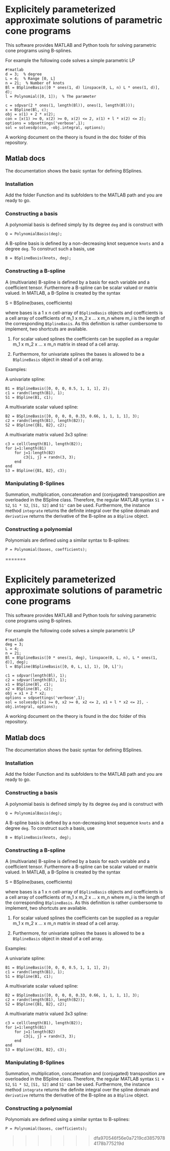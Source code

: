 # Explicitely parameterized approximate solutions of parametric cone programs

This software provides MATLAB and Python tools for solving parametric cone
programs using B-splines.

For example the following code solves a simple parametric LP

```
#!matlab
d = 3;  % degree
L = 4;  % Range [0, L]
n = 21;  % Number of knots
Bl = BSplineBasis([0 * ones(1, d) linspace(0, L, n) L * ones(1, d)], d);
l = Polynomial([0, 1]);  % The parameter

c = sdpvar(2 * ones(1, length(Bl)), ones(1, length(Bl)));
x = BSpline(Bl, c);
obj = x(1) + 2 * x(2);
con = [x(1) >= 0, x(2) >= 0, x(2) <= 2, x(1) + l * x(2) <= 2];
options = sdpsettings('verbose',1);
sol = solvesdp(con, -obj.integral, options);
```

A working document on the theory is found in the doc folder of this repository.

## Matlab docs

The documentation shows the basic syntax for defining BSplines.

### Installation

Add the folder Function and its subfolders to the MATLAB path and you are
ready to go.

### Constructing a basis

A polynomial basis is defined simply by its degree `deg` and is construct with

    Q = PolynomialBasis(deg);

A B-spline basis is defined by a non-decreasing knot sequence `knots` and a degree
`deg`. To construct such a basis, use

    B = BSplineBasis(knots, deg);

### Constructing a B-spline

A (multivariate) B-spline is defined by a basis for each variable and a
coefficient tensor. Furthermore a B-spline can be scalar valued or matrix
valued. In MATLAB, a B-Spline is created by the syntax

   S = BSpline(bases, coefficients)

where bases is a 1 x n cell-array of `BSplineBasis` objects and coefficients
is a cell array of coefficients of m_1 x m_2 x ... x m_n where m_i is the
length of the corresponding `BSplineBasis`. As this definition is rather
cumbersome to implement, two shortcuts are available.

1) For scalar valued splines the coefficients can be supplied as a regular m_1
   x m_2 x ... x m_n matrix in stead of a cell array.

2) Furthermore, for univariate splines the bases is allowed to be a
   `BSplineBasis` object in stead of a cell array.

Examples:

A univariate spline:

    B1 = BSplineBasis([0, 0, 0, 0.5, 1, 1, 1], 2);
    c1 = randn(length(B1), 1);
    S1 = BSpline(B1, c1);

A multivariate scalar valued spline:
    
    B2 = BSplineBasis([0, 0, 0, 0, 0.33, 0.66, 1, 1, 1, 1], 3);
    c2 = randn(length(B1), length(B2));
    S2 = BSpline({B1, B2}, c2);

A multivariate matrix valued 3x3 spline:

    c3 = cell(length(B1), length(B2));
    for i=1:length(B1)
        for j=1:length(B2)
            c3{i, j} = randn(3, 3);
        end
    end
    S3 = BSpline({B1, B2}, c3);

### Manipulating B-Splines

Summation, multiplication, concatenation and (conjugated) transposition are
overloaded in the BSpline class. Therefore, the regular MATLAB syntax `S1 +
S2`, `S1 * S2`, `[S1, S2]` and `S1'` can be used. Furthermore, the instance
method `integrate` returns the definite integral over the spline domain and
`derivative` returns the derivative of the B-spline as a `BSpline` object.

### Constructing a polynomial

Polynomials are defined using a similar syntax to B-splines:

    P = Polynomial(bases, coefficients);    
=======
# Explicitely parameterized approximate solutions of parametric cone programs

This software provides MATLAB and Python tools for solving parametric cone
programs using B-splines.

For example the following code solves a simple parametric LP

```
#!matlab
deg = 3;
L = 4;
n = 21;
Bl = BSplineBasis([0 * ones(1, deg), linspace(0, L, n), L * ones(1, d)], deg);
l = BSpline(BSplineBasis([0, 0, L, L], 1), [0, L]');

c1 = sdpvar(length(Bl), 1);
c2 = sdpvar(length(Bl), 1);
x1 = BSpline(Bl, c1);
x2 = BSpline(Bl, c2);
obj = x1 + 2 * x2;
options = sdpsettings('verbose',1);
sol = solvesdp([x1 >= 0, x2 >= 0, x2 <= 2, x1 + l * x2 <= 2], -obj.integral, options);
```

A working document on the theory is found in the doc folder of this repository.

## Matlab docs

The documentation shows the basic syntax for defining BSplines.

### Installation

Add the folder Function and its subfolders to the MATLAB path and you are
ready to go.

### Constructing a basis

A polynomial basis is defined simply by its degree `deg` and is construct with

    Q = PolynomialBasis(deg);

A B-spline basis is defined by a non-decreasing knot sequence `knots` and a degree
`deg`. To construct such a basis, use

    B = BSplineBasis(knots, deg);

### Constructing a B-spline

A (multivariate) B-spline is defined by a basis for each variable and a
coefficient tensor. Furthermore a B-spline can be scalar valued or matrix
valued. In MATLAB, a B-Spline is created by the syntax

   S = BSpline(bases, coefficients)

where bases is a 1 x n cell-array of `BSplineBasis` objects and coefficients
is a cell array of coefficients of m_1 x m_2 x ... x m_n where m_i is the
length of the corresponding `BSplineBasis`. As this definition is rather
cumbersome to implement, two shortcuts are available.

1) For scalar valued splines the coefficients can be supplied as a regular m_1
   x m_2 x ... x m_n matrix in stead of a cell array.

2) Furthermore, for univariate splines the bases is allowed to be a
   `BSplineBasis` object in stead of a cell array.

Examples:

A univariate spline:

    B1 = BSplineBasis([0, 0, 0, 0.5, 1, 1, 1], 2);
    c1 = randn(length(B1), 1);
    S1 = BSpline(B1, c1);

A multivariate scalar valued spline:
    
    B2 = BSplineBasis([0, 0, 0, 0, 0.33, 0.66, 1, 1, 1, 1], 3);
    c2 = randn(length(B1), length(B2));
    S2 = BSpline({B1, B2}, c2);

A multivariate matrix valued 3x3 spline:

    c3 = cell(length(B1), length(B2));
    for i=1:length(B1)
        for j=1:length(B2)
            c3{i, j} = randn(3, 3);
        end
    end
    S3 = BSpline({B1, B2}, c3);

### Manipulating B-Splines

Summation, multiplication, concatenation and (conjugated) transposition are
overloaded in the BSpline class. Therefore, the regular MATLAB syntax `S1 +
S2`, `S1 * S2`, `[S1, S2]` and `S1'` can be used. Furthermore, the instance
method `integrate` returns the definite integral over the spline domain and
`derivative` returns the derivative of the B-spline as a `BSpline` object.

### Constructing a polynomial

Polynomials are defined using a similar syntax to B-splines:

    P = Polynomial(bases, coefficients);
>>>>>>> dfa970546f56e0a7219cd38579784178b775219d
